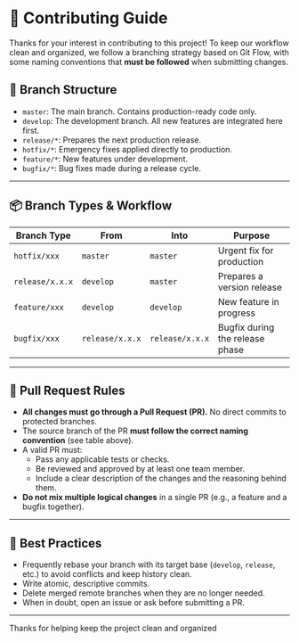 # 🤝 Contributing Guide

Thanks for your interest in contributing to this project! To keep our workflow clean and organized, we follow a branching strategy based on Git Flow, with some naming conventions that **must be followed** when submitting changes.

## 🌳 Branch Structure

- `master`: The main branch. Contains production-ready code only.
- `develop`: The development branch. All new features are integrated here first.
- `release/*`: Prepares the next production release.
- `hotfix/*`: Emergency fixes applied directly to production.
- `feature/*`: New features under development.
- `bugfix/*`: Bug fixes made during a release cycle.

---

## 📦 Branch Types & Workflow

| Branch Type       | From          | Into           | Purpose |
|-------------------|---------------|----------------|---------|
| `hotfix/xxx`      | `master`      | `master`       | Urgent fix for production |
| `release/x.x.x`   | `develop`     | `master`       | Prepares a version release |
| `feature/xxx`     | `develop`     | `develop`      | New feature in progress |
| `bugfix/xxx`      | `release/x.x.x` | `release/x.x.x` | Bugfix during the release phase |

---

## 🚦 Pull Request Rules

- **All changes must go through a Pull Request (PR).** No direct commits to protected branches.
- The source branch of the PR **must follow the correct naming convention** (see table above).
- A valid PR must:
  - Pass any applicable tests or checks.
  - Be reviewed and approved by at least one team member.
  - Include a clear description of the changes and the reasoning behind them.
- **Do not mix multiple logical changes** in a single PR (e.g., a feature and a bugfix together).

---

## 🧼 Best Practices

- Frequently rebase your branch with its target base (`develop`, `release`, etc.) to avoid conflicts and keep history clean.
- Write atomic, descriptive commits.
- Delete merged remote branches when they are no longer needed.
- When in doubt, open an issue or ask before submitting a PR.

---

Thanks for helping keep the project clean and organized
